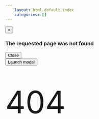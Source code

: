 ```yaml
---
    layout: html.default.index
    categories: []
---
```

<div id="modal-404" class="modal fade" tabindex="-1" role="dialog" aria-labelledby="myModalLabel" aria-hidden="true">
  <div class="modal-header">
    <button type="button" class="close" data-dismiss="modal" aria-hidden="true">&times;</button>
    <h3 id="myModalLabel"><i class="icon-warning-sign"></i> The requested page was not found</h3>
  </div>
  <div class="modal-body" style="font-size:7em">
    <p class="label-warning" style="position:absolute">404</p>
    <i class="text-warning icon-exclamation-sign icon-4x"></i>
  </div>
  <div class="modal-footer">
    <button class="btn" data-dismiss="modal" aria-hidden="true">Close</button>
  </div>
</div>
<button type="button" data-toggle="modal" data-target="#modal-404">Launch modal</button>